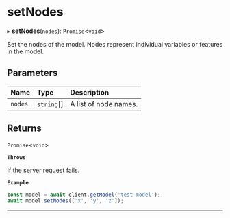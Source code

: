 # setNodes


▸ **setNodes**(`nodes`): `Promise`\<`void`\>

Set the nodes of the model.
Nodes represent individual variables or features in the model.

## Parameters

| Name | Type | Description |
| :------ | :------ | :------ |
| `nodes` | `string`[] | A list of node names. |

## Returns

`Promise`\<`void`\>

**`Throws`**

If the server request fails.

**`Example`**

```typescript
const model = await client.getModel('test-model');
await model.setNodes(['x', 'y', 'z']);
```

___
